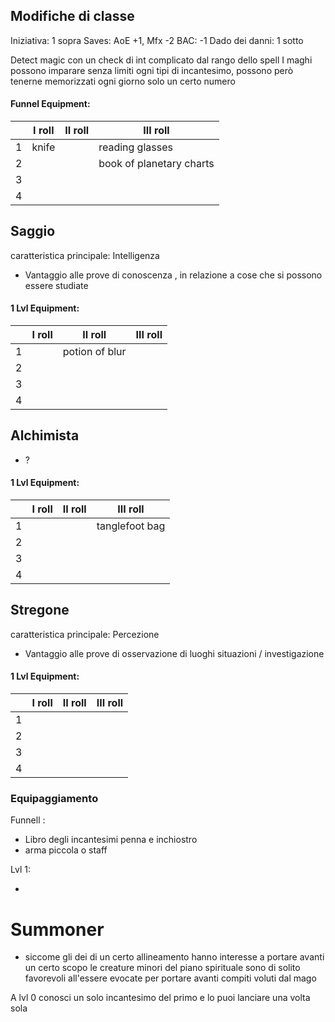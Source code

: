 ## Modifiche di classe
Iniziativa: 1 sopra
Saves: AoE +1, Mfx -2
BAC: -1
Dado dei danni: 1 sotto

Detect magic con un check di int complicato dal rango dello spell
I maghi possono imparare senza limiti ogni tipi di incantesimo, possono però tenerne memorizzati ogni giorno solo un certo numero

#### Funnel Equipment:
||I roll|II roll|III roll|
|-|-|-|-|
|1|knife||reading glasses|
|2|||book of planetary charts|
|3||||
|4||||

## Saggio

caratteristica principale: Intelligenza

- Vantaggio alle prove di conoscenza , in relazione a cose che si possono essere studiate

#### 1 Lvl Equipment:
||I roll|II roll|III roll|
|-|-|-|-|
|1||potion of blur||
|2||||
|3||||
|4||||


## Alchimista 

- ?


#### 1 Lvl Equipment:
||I roll|II roll|III roll|
|-|-|-|-|
|1|||tanglefoot bag|
|2||||
|3||||
|4||||

## Stregone

caratteristica principale: Percezione

- Vantaggio alle prove di osservazione di luoghi situazioni / investigazione


#### 1 Lvl Equipment:
||I roll|II roll|III roll|
|-|-|-|-|
|1||||
|2||||
|3||||
|4||||

### Equipaggiamento

Funnell :

- Libro degli incantesimi penna e inchiostro
- arma piccola o staff

Lvl 1:

- 


# Summoner

- siccome gli dei di un certo allineamento hanno interesse a portare avanti un certo scopo le creature minori del piano spirituale sono di solito favorevoli all'essere evocate per portare avanti compiti voluti dal mago


A lvl 0 conosci un solo incantesimo del primo e lo puoi lanciare una volta sola